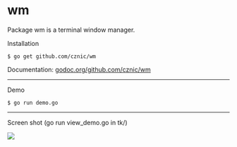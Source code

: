 # wm
Package wm is a terminal window manager.

Installation

    $ go get github.com/cznic/wm

Documentation: [godoc.org/github.com/cznic/wm](http://godoc.org/github.com/cznic/wm)

----

Demo

    $ go run demo.go

---

Screen shot (go run view_demo.go in tk/)

![](https://github.com/cznic/wm/blob/images/tk.png)

